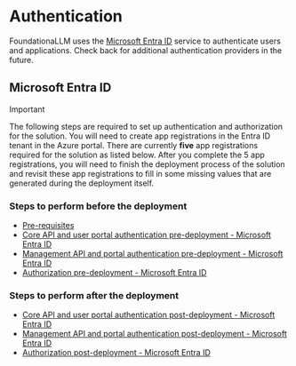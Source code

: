 # Authentication

FoundationaLLM uses the [Microsoft Entra ID](https://learn.microsoft.com/entra/fundamentals/whatis) service to authenticate users and applications. Check back for additional authentication providers in the future.

## Microsoft Entra ID

> [!IMPORTANT]
> The following steps are required to set up authentication and authorization for the solution. You will need to create app registrations in the Entra ID tenant in the Azure portal.  There are currently **five** app registrations required for the solution as listed below.  After you complete the 5 app registrations, you will need to finish the deployment process of the solution and revisit these app registrations to fill in some missing values that are generated during the deployment itself.

### Steps to perform before the deployment
- [Pre-requisites](pre-requisites.md)
- [Core API and user portal authentication pre-deployment - Microsoft Entra ID](core-authentication-setup-entra.md)
- [Management API and portal authentication pre-deployment - Microsoft Entra ID](management-authentication-setup-entra.md)
- [Authorization pre-deployment - Microsoft Entra ID](authorization-setup-entra.md)

### Steps to perform after the deployment
- [Core API and user portal authentication post-deployment - Microsoft Entra ID](post-core-deployment.md)
- [Management API and portal authentication post-deployment - Microsoft Entra ID](post-management-deployment.md)
- [Authorization post-deployment - Microsoft Entra ID](post-authorization-deployment.md)

